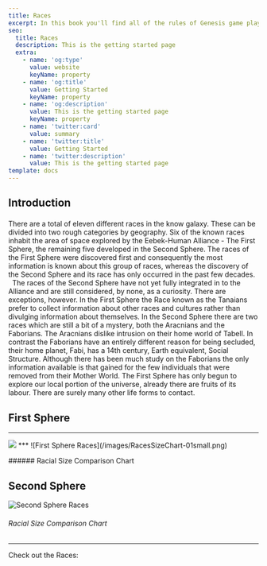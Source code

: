 ```yaml
---
title: Races
excerpt: In this book you'll find all of the rules of Genesis game play and examples of how to use them.
seo:
  title: Races
  description: This is the getting started page
  extra:
    - name: 'og:type'
      value: website
      keyName: property
    - name: 'og:title'
      value: Getting Started
      keyName: property
    - name: 'og:description'
      value: This is the getting started page
      keyName: property
    - name: 'twitter:card'
      value: summary
    - name: 'twitter:title'
      value: Getting Started
    - name: 'twitter:description'
      value: This is the getting started page
template: docs
---
```


## Introduction</p>
There are a total of eleven different races in the know galaxy. These can be divided into two rough categories by geography. Six of the known races inhabit the area of space explored by the Eebek-Human Alliance - The First Sphere, the remaining five developed in the Second Sphere. The races of the First Sphere were discovered first and consequently the most information is known about this group of races, whereas the discovery of the Second Sphere and its race has only occurred in the past few decades. 
 
The races of the Second Sphere have not yet fully integrated in to the Alliance and are still considered, by none, as a curiosity. There are exceptions, however. In the First Sphere the Race known as the Tanaians prefer to collect information about other races and cultures rather than divulging information about themselves. In the Second Sphere there are two races which are still a bit of a mystery, both the Aracnians and the Faborians. The Aracnians dislike intrusion on their home world of Tabell. In contrast the Faborians have an entirely different reason for being secluded, their home planet, Fabi, has a 14th century, Earth equivalent, Social Structure. Although there has been much study on the Faborians the only information available is that gained for the few individuals that were removed from their Mother World.
The First Sphere has only begun to explore our local portion of the universe, already there are fruits of its labour. There are surely many other life forms to contact.

## First Sphere
***
<!-- Image Map Generated by http://www.image-map.net/ -->
<img src="racessizechart-01small.png" usemap="#image-map">

<map name="image-map">
    <area target="_self" alt="Eebek" title="Eebek" href="https://genesis.theengine.com/docs/races/eebek/" coords="110,299,19,0" shape="rect">
    <area target="_self" alt="Fenbin" title="Fenbin" href="https://genesis.theengine.com/docs/races/fenbin/" coords="180,0,113,299" shape="rect">
    <area target="_self" alt="Human" title="Human" href="https://genesis.theengine.com/docs/races/human/" coords="182,0,265,299" shape="rect">
    <area target="_self" alt="Krane" title="Krane" href="https://genesis.theengine.com/docs/races/krane/" coords="265,0,431,299" shape="rect">
    <area target="_self" alt="Low Kaa" title="Low Kaa" href="https://genesis.theengine.com/docs/races/lowkaa/" coords="432,0,540,299" shape="rect">
    <area target="_self" alt="Tanaian" title="Tanaian" href="https://genesis.theengine.com/docs/races/tanaian/" coords="542,0,611,299" shape="rect">
</map>
***
![First Sphere Races](/images/RacesSizeChart-01small.png)</p>
###### Racial Size Comparison Chart

## Second Sphere
![Second Sphere Races](/images/RacesSizeChart-02small.png)</p>
###### Racial Size Comparison Chart

***
Check out the Races:
